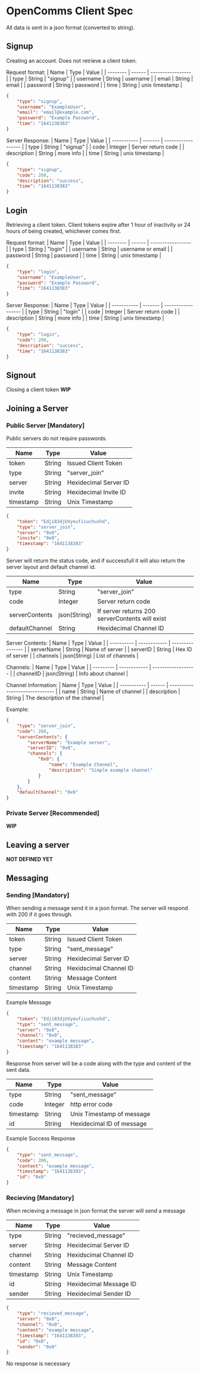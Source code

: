 # OpenComms Client Spec
All data is sent in a json format (converted to string).



## Signup
Creating an account. Does not retrieve a client token.

Request format:
| Name     | Type   | Value             |
| -------- | ------ | ----------------- |
| type     | String | "signup"          |
| username | String | username          |
| email    | String | email             | 
| password | String | password          |
| time     | String | unix timestamp    |

```json
{
    "type": "signup",
    "username": "ExampleUser",
    "email": "email@example.com",
    "password": "Example Password",
    "time": "1641138383"
}
```

Server Response:
| Name        | Type    | Value              |
| ----------- | ------- | ------------------ |
| type        | String  | "signup"           |
| code        | Integer | Server return code |
| description | String  | more info          |
| time        | String  | unix timestamp     |

```json
{
    "type": "signup",
    "code": 200,
    "description": "success",
    "time": "1641138383"
}
```


## Login
Retrieving a client token. Client tokens expire after 1 hour of inactivity or 24 hours of being created, whichever comes first.

Request format:
| Name     | Type   | Value             |
| -------- | ------ | ----------------- |
| type     | String | "login"           |
| username | String | username or email | 
| password | String | password          |
| time     | String | unix timestamp    |

```json
{
    "type": "login",
    "username": "ExampleUser",
    "password": "Example Password",
    "time": "1641138383"
}
```

Server Response:
| Name        | Type    | Value              |
| ----------- | ------- | ------------------ |
| type        | String  | "login"            |
| code        | Integer | Server return code |
| description | String  | more info          |
| time        | String  | unix timestamp     |

```json
{
    "type": "login",
    "code": 200,
    "description": "success",
    "time": "1641138383"
}
```

## Signout
Closing a client token
**WIP**

## Joining a Server

### Public Server \[Mandatory]
Public servers do not require passwords.

| Name      | Type   | Value                 |
| --------- | ------ | --------------------- |
| token     | String | Issued Client Token   |
| type      | String | "server_join"         |
| server    | String | Hexidecimal Server ID |
| invite    | String | Hexidecimal Invite ID |
| timestamp | String | Unix Timestamp        |

```json
{
    "token": "Edji83djUVyeufiiuchushd",
    "type": "server_join",
    "server": "0x0",
    "invite": "0x0",
    "timestamp": "1641138383"
}
```
Server will return the status code, and if successfull it will also return the server layout and default channel id.

| Name           | Type         | Value                                           |
| -------------- | ------------ | ----------------------------------------------- |
| type           | String       | "server_join"                                   |
| code           | Integer      | Server return code                              |
| serverContents | json(String) | If server returns 200 serverContents will exist |
| defaultChannel | String       | Hexidecimal Channel ID                          |

Server Contents:
| Name       | Type         | Value            |
| ---------- | ------------ | ---------------- |
| serverName | String       | Name of server   |
| serverID   | String       | Hex ID of server |
| channels   | json(String) | List of channels |

Channels:
| Name      | Type         | Value              |
| --------- | ------------ | ------------------ |
| channelID | json(String) | Info about channel |

Channel Information:
| Name        | Type   | Value                          |
| ----------- | ------ | ------------------------------ |
| name        | String | Name of channel                |
| description | String | The description of the channel |

Example:
```json
{
    "type": "server_join",
    "code": 200,
    "serverContents": {
        "serverName": "Example server",
        "serverID": "0x0",
        "channels": {
            "0x0": {
                "name": "Example Channel",
                "description": "Simple example channel"
            }
        }
    },
    "defaultChannel": "0x0"
}
```

### Private Server \[Recommended]
**WIP**

## Leaving a server
**NOT DEFINED YET**

## Messaging

### Sending \[Mandatory]
When sending a message send it in a json format. The server will respond with 200 if it goes through.


| Name      | Type        | Value                  |
| --------- | ----------- | ---------------------- |
| token     | String      | Issued Client Token    |
| type      | String      | "sent_message"         |
| server    | String      | Hexidecimal Server ID  |
| channel   | String      | Hexidscimal Channel ID |
| content   | String      | Message Content        |
| timestamp | String      | Unix Timestamp         |

Example Message 
```json
{
    "token": "Edji83djUVyeufiiuchushd",
    "type": "sent_message",
    "server": "0x0",
    "channel": "0x0",
    "content": "example message",
    "timestamp": "1641138383"
}
```

Response from server will be a code along with the type and content of the sent data.

| Name      | Type       | Value                     |
| --------- | ---------- | ------------------------- |
| type      | String     | "sent_message"            |
| code      | Integer    | http error code           |
| timestamp | String     | Unix Timestamp of message |
| id        | String     | Hexidecimal ID of message |

Example Success Response
```json
{
    "type": "sent_message",
    "code": 200,
    "content": "example message",
    "timestamp": "1641138383",
    "id": "0x0"
}
```

### Recieving \[Mandatory]
When recieving a message in json format the server will send a message

| Name       | Type        | Value                  |
| ---------- | ----------- | ---------------------- |
| type       | String      | "recieved_message"     |
| server     | String      | Hexidecimal Server ID  |
| channel    | String      | Hexidscimal Channel ID |
| content    | String      | Message Content        |
| timestamp  | String      | Unix Timestamp         |
| id         | String      | Hexidecimal Message ID |
| sender     | String      | Hexidecimal Sender ID  |

```json
{
    "type": "recieved_message",
    "server": "0x0",
    "channel": "0x0",
    "content": "example message",
    "timestamp": "1641138383",
    "id": "0x0",
    "sender": "0x0"
}
```

No response is necessary